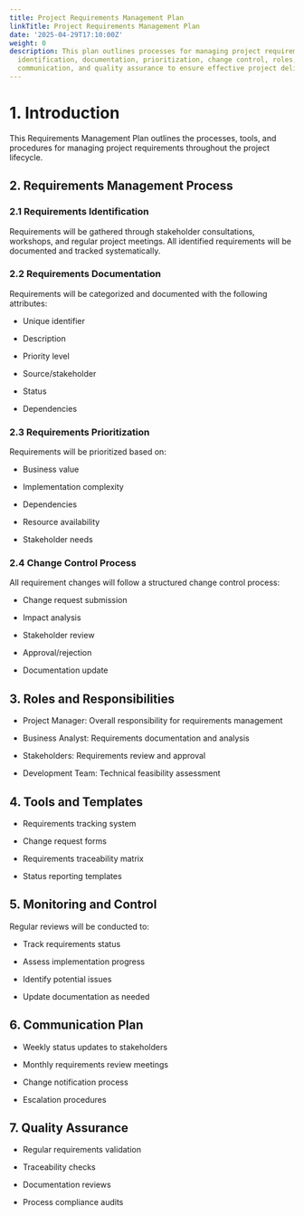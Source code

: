 ```yaml
---
title: Project Requirements Management Plan
linkTitle: Project Requirements Management Plan
date: '2025-04-29T17:10:00Z'
weight: 0
description: This plan outlines processes for managing project requirements, including
  identification, documentation, prioritization, change control, roles, tools, monitoring,
  communication, and quality assurance to ensure effective project delivery.
---
```



# 1. Introduction

This Requirements Management Plan outlines the processes, tools, and procedures for managing project requirements throughout the project lifecycle.

## 2. Requirements Management Process

### 2.1 Requirements Identification

Requirements will be gathered through stakeholder consultations, workshops, and regular project meetings. All identified requirements will be documented and tracked systematically.

### 2.2 Requirements Documentation

Requirements will be categorized and documented with the following attributes:

- Unique identifier

- Description

- Priority level

- Source/stakeholder

- Status

- Dependencies

### 2.3 Requirements Prioritization

Requirements will be prioritized based on:

- Business value

- Implementation complexity

- Dependencies

- Resource availability

- Stakeholder needs

### 2.4 Change Control Process

All requirement changes will follow a structured change control process:

- Change request submission

- Impact analysis

- Stakeholder review

- Approval/rejection

- Documentation update

## 3. Roles and Responsibilities

- Project Manager: Overall responsibility for requirements management

- Business Analyst: Requirements documentation and analysis

- Stakeholders: Requirements review and approval

- Development Team: Technical feasibility assessment

## 4. Tools and Templates

- Requirements tracking system

- Change request forms

- Requirements traceability matrix

- Status reporting templates

## 5. Monitoring and Control

Regular reviews will be conducted to:

- Track requirements status

- Assess implementation progress

- Identify potential issues

- Update documentation as needed

## 6. Communication Plan

- Weekly status updates to stakeholders

- Monthly requirements review meetings

- Change notification process

- Escalation procedures

## 7. Quality Assurance

- Regular requirements validation

- Traceability checks

- Documentation reviews

- Process compliance audits